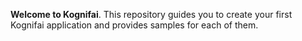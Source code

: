 


__Welcome to Kognifai__. This repository guides you to create your first Kognifai application and provides samples for each of them.

